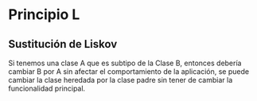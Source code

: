 # Principio L 
## Sustitución de Liskov
Si tenemos una clase A que es subtipo de la Clase B, entonces debería cambiar B por A sin afectar el comportamiento 
de la aplicación, se puede cambiar la clase heredada por la clase padre sin tener de cambiar la funcionalidad principal.
